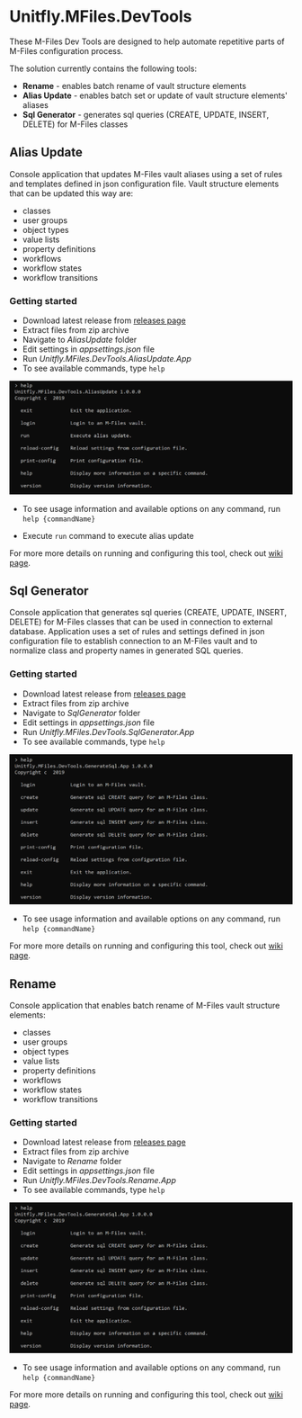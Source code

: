 # Unitfly.MFiles.DevTools

These M-Files Dev Tools are designed to help automate repetitive parts of M-Files configuration process.

The solution currently contains the following tools:

- **Rename** - enables batch rename of vault structure elements
- **Alias Update** - enables batch set or update of vault structure elements' aliases
- **Sql Generator** - generates sql queries (CREATE, UPDATE, INSERT, DELETE) for M-Files classes

## Alias Update

Console application that updates M-Files vault aliases using a set of rules and templates defined in json configuration file. Vault structure elements that can be updated this way are:

- classes
- user groups
- object types
- value lists
- property definitions
- workflows
- workflow states
- workflow transitions

### Getting started

- Download latest release from [releases page](https://github.com/unitfly/Unitfly.MFiles.DevTools/releases)
- Extract files from zip archive
- Navigate to *AliasUpdate* folder
- Edit settings in *appsettings.json* file
- Run *Unitfly.MFiles.DevTools.AliasUpdate.App*
- To see available commands, type `help`

![help](https://github.com/unitfly/Unitfly.MFiles.DevTools/raw/master/images/AliasUpdate.App.Help.png)

- To see usage information and available options on any command, run `help {commandName}`

- Execute `run` command to execute alias update

For more more details on running and configuring this tool, check out [wiki page](https://github.com/unitfly/Unitfly.MFiles.DevTools/wiki/Alias-Update).

## Sql Generator

Console application that generates sql queries (CREATE, UPDATE, INSERT, DELETE) for M-Files classes that can be used in connection to external database.
Application uses a set of rules and settings defined in json configuration file to establish connection to an M-Files vault and to normalize class and property names in generated SQL queries.

### Getting started

- Download latest release from [releases page](https://github.com/unitfly/Unitfly.MFiles.DevTools/releases)
- Extract files from zip archive
- Navigate to *SqlGenerator* folder
- Edit settings in *appsettings.json* file
- Run *Unitfly.MFiles.DevTools.SqlGenerator.App*
- To see available commands, type `help`

![help](https://github.com/unitfly/Unitfly.MFiles.DevTools/raw/master/images/SqlGenerator.App.Help.png)

- To see usage information and available options on any command, run `help {commandName}`

For more more details on running and configuring this tool, check out [wiki page](https://github.com/unitfly/Unitfly.MFiles.DevTools/wiki/Sql-Generator).

## Rename

Console application that enables batch rename of M-Files vault structure elements:

- classes
- user groups
- object types
- value lists
- property definitions
- workflows
- workflow states
- workflow transitions

### Getting started

- Download latest release from [releases page](https://github.com/unitfly/Unitfly.MFiles.DevTools/releases)
- Extract files from zip archive
- Navigate to *Rename* folder
- Edit settings in *appsettings.json* file
- Run *Unitfly.MFiles.DevTools.Rename.App*
- To see available commands, type `help`

![help](https://github.com/unitfly/Unitfly.MFiles.DevTools/raw/master/images/SqlGenerator.App.Help.png)

- To see usage information and available options on any command, run `help {commandName}`

For more more details on running and configuring this tool, check out [wiki page](https://github.com/unitfly/Unitfly.MFiles.DevTools/wiki/Rename).
